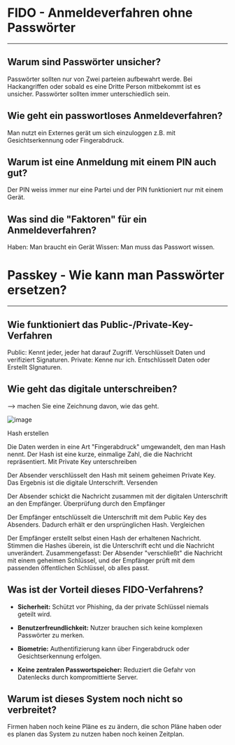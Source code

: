 # FIDO - Anmeldeverfahren ohne Passwörter
-------------------------------------------

## Warum sind Passwörter unsicher?
Passwörter sollten nur von Zwei parteien aufbewahrt werde. Bei Hackangriffen oder sobald es eine Dritte Person mitbekommt ist es unsicher. Passwörter sollten immer unterschiedlich sein.


## Wie geht ein passwortloses Anmeldeverfahren?
Man nutzt ein Externes gerät um sich einzuloggen z.B. mit Gesichtserkennung oder Fingerabdruck.


## Warum ist eine Anmeldung mit einem PIN auch gut?
Der PIN weiss immer nur eine Partei und der PIN funktioniert nur mit einem Gerät.


## Was sind die "Faktoren" für ein Anmeldeverfahren?
Haben: Man braucht ein Gerät
Wissen: Man muss das Passwort wissen.




# Passkey - Wie kann man Passwörter ersetzen?
-------------------------------------------

## Wie funktioniert das Public-/Private-Key-Verfahren
Public: Kennt jeder, jeder hat darauf Zugriff. Verschlüsselt Daten und verifiziert Signaturen.
Private: Kenne nur ich. Entschlüsselt Daten oder Erstellt SIgnaturen.

## Wie geht das digitale unterschreiben?
--> machen Sie eine Zeichnung davon, wie das geht.

![image](https://github.com/user-attachments/assets/1106dddf-87ae-41a5-952a-0b3419d75d1c)

Hash erstellen

Die Daten werden in eine Art "Fingerabdruck" umgewandelt, den man Hash nennt.
Der Hash ist eine kurze, einmalige Zahl, die die Nachricht repräsentiert.
Mit Private Key unterschreiben

Der Absender verschlüsselt den Hash mit seinem geheimen Private Key.
Das Ergebnis ist die digitale Unterschrift.
Versenden

Der Absender schickt die Nachricht zusammen mit der digitalen Unterschrift an den Empfänger.
Überprüfung durch den Empfänger

Der Empfänger entschlüsselt die Unterschrift mit dem Public Key des Absenders.
Dadurch erhält er den ursprünglichen Hash.
Vergleichen

Der Empfänger erstellt selbst einen Hash der erhaltenen Nachricht.
Stimmen die Hashes überein, ist die Unterschrift echt und die Nachricht unverändert.
Zusammengefasst:
Der Absender "verschließt" die Nachricht mit einem geheimen Schlüssel, und der Empfänger prüft mit dem passenden öffentlichen Schlüssel, ob alles passt.



## Was ist der Vorteil dieses FIDO-Verfahrens?

- **Sicherheit:**
Schützt vor Phishing, da der private Schlüssel niemals geteilt wird.

- **Benutzerfreundlichkeit:**
Nutzer brauchen sich keine komplexen Passwörter zu merken.

- **Biometrie:**
Authentifizierung kann über Fingerabdruck oder Gesichtserkennung erfolgen.

- **Keine zentralen Passwortspeicher:**
Reduziert die Gefahr von Datenlecks durch kompromittierte Server.

## Warum ist dieses System noch nicht so verbreitet?
Firmen haben noch keine Pläne es zu ändern, die schon Pläne haben oder es planen das System zu nutzen haben noch keinen Zeitplan.

